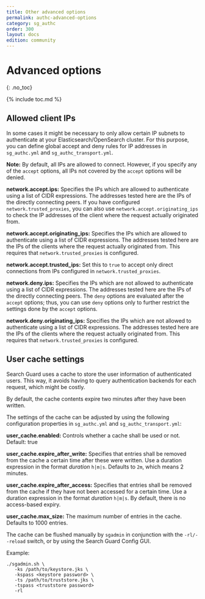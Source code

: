 ```yaml
---
title: Other advanced options
permalink: authc-advanced-options
category: sg_authc
order: 300
layout: docs
edition: community
---
```

<!---
Copyright 2020 floragunn GmbH
-->
# Advanced options
{: .no_toc}

{% include toc.md %}

## Allowed client IPs

In some cases it might be necessary to only allow certain IP subnets to authenticate at your Elasticsearch/OpenSearch cluster. For this purpose, you can define global accept and deny rules for IP addresses in `sg_authc.yml` and `sg_authc_transport.yml`. 

**Note:** By default, all IPs are allowed to connect. However, if you specify any of the `accept` options, all IPs not covered by the `accept` options will be denied.

**network.accept.ips:** Specifies the IPs which are allowed to authenticate using a list of CIDR expressions. The addresses tested here are the IPs of the directly connecting peers. If you have configured `network.trusted_proxies`, you can also use `network.accept.originating_ips` to check the IP addresses of the client where the request actually originated from.

**network.accept.originating_ips:** Specifies the IPs which are allowed to authenticate using a list of CIDR expressions. The addresses tested here are the IPs of the clients where the request actually originated from. This requires that `network.trusted_proxies` is configured.

**network.accept.trusted_ips:** Set this to `true` to accept only direct connections from IPs configured in `network.trusted_proxies`.

**network.deny.ips:** Specifies the IPs which are not allowed to authenticate using a list of CIDR expressions. The addresses tested here are the IPs of the directly connecting peers. The `deny` options are evaluated after the `accept` options; thus, you can use `deny` options only to further restrict the settings done by the `accept` options.

**network.deny.originating_ips:** Specifies the IPs which are not allowed to authenticate using a list of CIDR expressions.  The addresses tested here are the IPs of the clients where the request actually originated from. This requires that `network.trusted_proxies` is configured.




## User cache settings

Search Guard uses a cache to store the user information of authenticated users. This way, it avoids having to query authentication backends for each request, which might be costly.

By default, the cache contents expire two minutes after they have been written.

The settings of the cache can be adjusted by using the following configuration properties in `sg_authc.yml` and `sg_authc_transport.yml`:

**user_cache.enabled:** Controls whether a cache shall be used or not. Default: true

**user_cache.expire_after_write:** Specifies that entries shall be removed from the cache a certain time after these were written. Use a duration expression in the format *duration* `h|m|s`. Defaults to `2m`, which means 2 minutes.

**user_cache.expire_after_access:** Specifies that entries shall be removed from the cache if they have not been accessed for a certain time. Use a duration expression in the format *duration* `h|m|s`. By default, there is no access-based expiry.

**user_cache.max_size:** The maximum number of entries in the cache. Defaults to 1000 entries.


The cache can be flushed manually by `sgadmin` in conjunction with the `-rl/--reload` switch, or by using the Search Guard Config GUI.

Example:

```
./sgadmin.sh \
   -ks /path/to/keystore.jks \
   -kspass <keystore password> \
   -ts /path/to/truststore.jks \
   -tspass <truststore password>
   -rl
```

